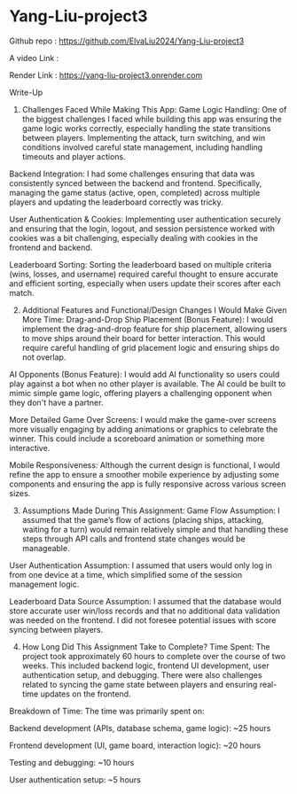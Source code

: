 # Yang-Liu-project3

Github repo : https://github.com/ElvaLiu2024/Yang-Liu-project3

A video Link : 

Render Link : https://yang-liu-project3.onrender.com

Write-Up
1. Challenges Faced While Making This App:
Game Logic Handling: One of the biggest challenges I faced while building this app was ensuring the game logic works correctly, especially handling the state transitions between players. Implementing the attack, turn switching, and win conditions involved careful state management, including handling timeouts and player actions.

Backend Integration: I had some challenges ensuring that data was consistently synced between the backend and frontend. Specifically, managing the game status (active, open, completed) across multiple players and updating the leaderboard correctly was tricky.

User Authentication & Cookies: Implementing user authentication securely and ensuring that the login, logout, and session persistence worked with cookies was a bit challenging, especially dealing with cookies in the frontend and backend.

Leaderboard Sorting: Sorting the leaderboard based on multiple criteria (wins, losses, and username) required careful thought to ensure accurate and efficient sorting, especially when users update their scores after each match.

2. Additional Features and Functional/Design Changes I Would Make Given More Time:
Drag-and-Drop Ship Placement (Bonus Feature): I would implement the drag-and-drop feature for ship placement, allowing users to move ships around their board for better interaction. This would require careful handling of grid placement logic and ensuring ships do not overlap.

AI Opponents (Bonus Feature): I would add AI functionality so users could play against a bot when no other player is available. The AI could be built to mimic simple game logic, offering players a challenging opponent when they don't have a partner.

More Detailed Game Over Screens: I would make the game-over screens more visually engaging by adding animations or graphics to celebrate the winner. This could include a scoreboard animation or something more interactive.

Mobile Responsiveness: Although the current design is functional, I would refine the app to ensure a smoother mobile experience by adjusting some components and ensuring the app is fully responsive across various screen sizes.

3. Assumptions Made During This Assignment:
Game Flow Assumption: I assumed that the game’s flow of actions (placing ships, attacking, waiting for a turn) would remain relatively simple and that handling these steps through API calls and frontend state changes would be manageable.

User Authentication Assumption: I assumed that users would only log in from one device at a time, which simplified some of the session management logic.

Leaderboard Data Source Assumption: I assumed that the database would store accurate user win/loss records and that no additional data validation was needed on the frontend. I did not foresee potential issues with score syncing between players.

4. How Long Did This Assignment Take to Complete?
Time Spent: The project took approximately 60 hours to complete over the course of two weeks. This included backend logic, frontend UI development, user authentication setup, and debugging. There were also challenges related to syncing the game state between players and ensuring real-time updates on the frontend.

Breakdown of Time: The time was primarily spent on:

Backend development (APIs, database schema, game logic): ~25 hours

Frontend development (UI, game board, interaction logic): ~20 hours

Testing and debugging: ~10 hours

User authentication setup: ~5 hours



